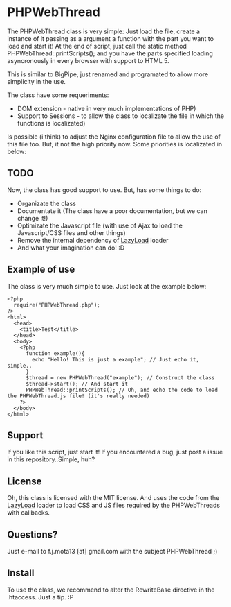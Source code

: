 # PHPWebThread

The PHPWebThread class is very simple: Just load the file, create a instance of it passing as a argument a function with the part you want to load and start it! At the end of script, just call the static method PHPWebThread::printScripts(); and you have the parts specified loading asyncronously in every browser with support to HTML 5.

This is similar to BigPipe, just renamed and programated to allow more simplicity in the use.

The class have some requeriments:

- DOM extension - native in very much implementations of PHP)
- Support to Sessions - to allow the class to localizate the file in which the functions is localizated)

Is possible (i think) to adjust the Nginx configuration file to allow the use of this file too. But, it not the high priority now. Some priorities is localizated in below:

## TODO

Now, the class has good support to use. But, has some things to do:

- Organizate the class
- Documentate it (The class have a poor documentation, but we can change it!)
- Optimizate the Javascript file (with use of Ajax to load the Javascript/CSS files and other things)
- Remove the internal dependency of [LazyLoad] loader
- And what your imagination can do! :D

## Example of use

The class is very much simple to use. Just look at the example below:

    <?php
      require("PHPWebThread.php");
    ?>
    <html>
      <head>
        <title>Test</title>
      </head>
      <body>
        <?php
          function example(){
            echo "Hello! This is just a example"; // Just echo it, simple..
          }
          $thread = new PHPWebThread("example"); // Construct the class
          $thread->start(); // And start it
          PHPWebThread::printScripts(); // Oh, and echo the code to load the PHPWebThread.js file! (it's really needed)
        ?>
      </body>
    </html>

## Support

If you like this script, just start it! If you encountered a bug, just post a issue in this repository..Simple, huh?

## License

Oh, this class is licensed with the MIT license. And uses the code from the [LazyLoad] loader to load CSS and JS files required by the PHPWebThreads with callbacks.

## Questions?

Just e-mail to f.j.mota13 [at] gmail.com with the subject PHPWebThread ;)

## Install

To use the class, we recommend to alter the RewriteBase directive in the .htaccess. Just a tip. :P

[LazyLoad]: https://github.com/rgrove/lazyload/  "LazyLoad Loader"
